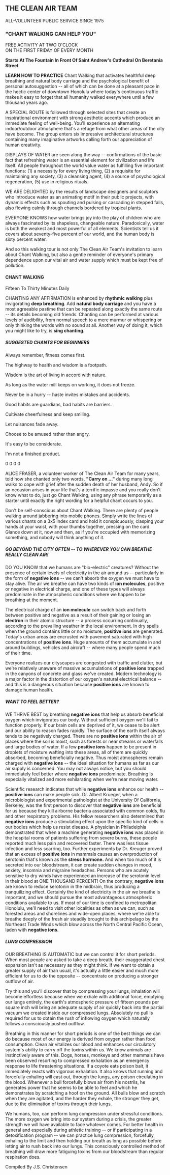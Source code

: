 ## THE CLEAN AIR TEAM
ALL-VOLUNTEER PUBLIC SERVICE SINCE 1975

<!-- TEL: (808) 528.0528 www.unclejackinhawaii.com jacksca hawailedu -->
### "CHANT WALKING CAN HELP YOU"
<div class="centered">
FREE ACTIVITY AT TWO O'CLOCK<br>
ON THE FIRST FRIDAY OF EVERY MONTH

**Starts At The Fountain In Front Of Saint Andrew's Cathedral On Beretania Street**
</div>
<!-- 0 0 0 0 TODO: four dots -->

**LEARN HOW TO PRACTICE** Chant Walking that activates healthful deep breathing and natural body carriage and the psychological benefit of personal autosuggestion -- all of which can be done at a pleasant pace in the hectic center of downtown Honolulu where today's continuous traffic makes it easy to forget that all humanity walked everywhere until a few thousand years ago.

A SPECIAL ROUTE is followed through selected sites that create an inspirational environment with strong aesthetic accents which produce an immediate feeling of well-being. You'll experience
an alternating indoor/outdoor atmosphere that's a refuge from what other areas of the city have become. The group enters six impressive architectural structures containing many imaginative artworks calling forth our appreciation of human creativity.

DISPLAYS OF WATER are seen along the way -- confirmations of the basic fact that refreshing water is an essential element for civilization and life itself. All people throughout the world value water as fulfilling five important functions:
(1) a necessity for every living thing, (2) a requisite for maintaining any society, (3) a cleansing agent, (4) a source of psychological regeneration, (5) use in religious rituals.

WE ARE DELIGHTED by the results of landscape designers and sculptors who introduce water as an animating motif in their public projects, with dynamic effects such as spouting and pulsing or cascading in stepped falls, also flowing calmly through channels bordered by tropical plants.

EVERYONE KNOWS how water brings joy into the play of children who are always fascinated by its shapeless, changeable nature. Paradoxically, water is both the weakest and most powerful of all elements. Scientists tell us it covers about seventy-five percent of our world, and the human body is sixty percent water.

And so this walking tour is not only The Clean Air Team's invitation to learn about Chant Walking, but also a gentle reminder of everyone's primary dependence upon our vital air and water supply which must be kept free of pollution.

#### CHANT WALKING 
<div class="centered">Fifteen To Thirty Minutes Daily</div>

CHANTING ANY AFFIRMATION is enhanced by __rhythmic walking__ plus invigorating __deep breathing__. Add __natural body carriage__ and you have a most agreeable pastime that can be repeated along exactly the same route -- its details becoming old friends.
Chanting can be performed at various levels of audibility, from normal speech to a mere murmur or whispering or only thinking the words with no sound at all. Another way of doing it, which you might like to try, is __sing chanting__.

##### SUGGESTED CHANTS FOR BEGINNERS

Always remember, fitness comes first.

The highway to health and wisdom is a footpath.

Wisdom is the art of living in accord with nature.

As long as the water mill keeps on working, it does not freeze.

Never be in a hurry -- haste invites mistakes and accidents.

Good habits are guardians, bad habits are barriers.

Cultivate cheerfulness and keep smiling.

Let nuisances fade away.

Choose to be amused rather than angry.

It's easy to be considerate.

I'm not a finished product.

0 0 0 0

ALICE FRASER, a volunteer worker of The Clean Air Team for many years, told how she chanted only two words, **"Carry on ..."** during many long walks to cope with grief after the sudden death of her husband, Andy. So if an occasion arises in your life that's a terrific impasse and you really don't know what to do, just go Chant Walking, using any phrase temporarily as a starter until exactly the right wording for a helpful chant occurs to you.

Don't be self-conscious about Chant Walking. There are plenty of people walking around jabbering into mobile phones. Simply write the lines of various chants on a 3x5 index card and hold it conspicuously, clasping your hands at your waist, with your thumbs together, pressing on the card. Glance down at it, now and then, as if you're occupied with memorizing something, and nobody will think anything of it.

##### GO BEYOND THE CITY OFTEN -- TO WHEREVER YOU CAN BREATHE REALLY CLEAN AIR!

DO YOU KNOW that we humans are "bio-electric" creatures? Without the presence of certain levels of electricity in the air around us -- particularly in the form of __negative ions__ -- we can't absorb the oxygen we must have to stay alive. The air we breathe can have two kinds of __ion molecules__, positive or negative
in electrical charge, and one of these types will always predominate in the atmospheric conditions where we happen to be breathing at the moment.

The electrical charge of an __ion molecule__ can switch back and forth between positive and negative as a result of their gaining or losing an __electron__ in their atomic structure -- a process occurring continually, according to the prevailing weather in the local environment. In dry spells when the ground contains little or no moisture, __positive ions__ are generated. Today's urban areas are encrusted with pavement saturated with high concentrations of __positive ions__. Huge amounts of them accumulate in and around buildings, vehicles and aircraft -- where many people spend much of their time.

Everyone realizes our cityscapes are congested with traffic and clutter, but we're relatively unaware of massive accumulations of __positive ions__ trapped in the canyons of concrete and glass we've created. Modern technology is a major factor in the distortion of our oxygen's natural electrical balance -­and this is a dangerous situation because __positive ions__ are known to damage human health.

##### WANT TO FEEL BETTER?

WE THRIVE BEST by breathing __negative ions__ that help us absorb beneficial oxygen which invigorates our body. Without sufficient oxygen we'll fail to function properly. If our brain cells are deprived of it, we cease to be alert and our ability to reason fades rapidly.
The surface of the earth itself always tends to be negatively charged. There are no __positive ions__ within the air of places where the soil is moist, such as forests or near streams or waterfalls and large bodies of water. If a few __positive ions__ happen to be present in droplets of moisture wafting into these
areas, all of them are quickly absorbed, becoming beneficially negative. Thus moist atmospheres remain charged with __negative ions__ -- the ideal situation for humans as far as our air supply is concerned. You may not always notice, but you should immediately feel better where __negative ions__ predominate. Breathing is especially vitalized and more exhilarating when we're near moving water.

Scientific research indicates that while __negative ions__ enhance our health -- __positive ions__ can make people sick. Dr. Albert Krueger, when a microbiologist and experimental pathologist at the University Of California, Berkeley, was the first person to discover that __negative ions__ are beneficial for us because they kill airborne bacteria associated with common colds, flu and other respiratory problems. His fellow researchers also determined that __negative ions__ produce a stimulating effect upon the specific kind of cells in our bodies which help us resist disease. A physician in Philadelphia demonstrated that when a machine generating __negative ions__ was placed in the hospital rooms of patients suffering from severe burns, these people reported much less pain and recovered faster. There was less tissue infection and less scarring, too. Further experiments
by Dr. Kreuger proved that an excess of __positive ions__ in mammals causes an overproduction of serotonin that's known as the **stress hormone.** And when
too much of it is secreted into our bloodstream, it can create sudden changes in mood, anxiety, insomnia and migraine headaches. Persons who are acutely sensitive to dry winds have experienced an increase of the serotonin level in their blood at ONE THOUSAND PERCENT! On the contrary, __negative ions__ are known to reduce serotonin in the midbrain, thus producing a tranquilizing effect.
Certainly the kind of electricity in the air we breathe is important, and we should pursue the most advantageous atmospheric conditions available to us. If most of our time is confined to metropolitan Honolulu, we'll need to visit
other localities as often as we can, such as forested areas and shorelines and wide-open places, where we're able to breathe deeply of the fresh air steadily brought to this archipelago by the Northeast Trade Winds which blow across the North Central Pacific Ocean, laden with __negative ions__.

##### LUNG COMPRESSION

OUR BREATHING IS AUTOMATIC but we can control it for short periods. When most people are asked to take a deep breath, their exaggerated chest expansion isn't as necessary as they might think. If we want to obtain a greater supply of air than usual, it's actually a little easier and much more efficient for us to do the opposite -- concentrate on producing a stronger outflow of air.

Try this and you'll discover that by compressing your lungs, inhalation will become effortless because when we exhale with additional force, emptying our lungs entirely, the earth's atmospheric pressure of fifteen pounds per square inch will bring an adequate supply of air quickly back into the partial vacuum we created inside our compressed lungs. Absolutely no pull is required for us to obtain the rush of inflowing oxygen which naturally follows a consciously pushed outflow.

Breathing in this manner for short periods is one of the best things we can do because most of our energy is derived from oxygen rather than food consumption. Clean air vitalizes our blood and enhances our circulatory system's ability
to carry off the toxins within us. We know animals are instinctively aware of this. Dogs, horses, monkeys and other mammals have been observed resorting to compressed exhalation as an emergency response to life threatening situations. If a coyote eats poison bait, it immediately reacts with vigorous exhalation.
It also knows that running and forcefully exhaling will cast out, through the lungs, any poison circulating in the blood. Whenever a bull forcefully blows air from his nostrils, he generates power that he seems to be able to feel and which he demonstrates by scratching a hoof on the ground. All bulls blow and scratch when they are agitated, and the harder they exhale, the stronger they get, due to the elimination of toxins through their lungs.

We humans, too, can perform lung compression under stressful conditions. The more oxygen we bring into our system during a crisis, the greater strength we will have available to face whatever comes. For better health in general and especially during athletic training -- or if participating in a detoxification program -- we can practice lung compression, forcefully exhaling to the limit and then holding our breath as long as possible before letting air to rush back into our lungs. This consciously controlled method of breathing will draw more fatiguing toxins from our bloodstream than regular respiration does.

<div class="centered">
Compiled By J.S. Christensen
</div>